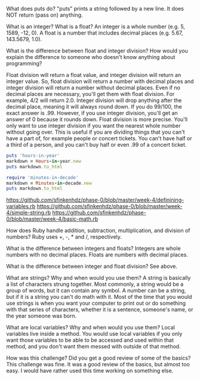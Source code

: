 What does puts do?
"puts" prints a string followed by a new line. It does NOT return (pass on) anything.

What is an integer? What is a float?
An integer is a whole number (e.g. 5, 1589, -12, 0). A float is a number that includes decimal places (e.g. 5.67, 143.5679, 1.0).

What is the difference between float and integer division? How would you explain the difference to someone who doesn't know anything about programming?

Float division will return a float value, and integer division will return an integer value. So, float division will return a number with decimal places and integer division will return a number without decimal places. Even if no decimal places are necessary, you'll get them with float division. For example, 4/2 will return 2.0. Integer division will drop anything after the decimal place, meaning it will always round down. If you do 99/100, the exact answer is .99. However, if you use integer division, you'll get an answer of 0 because it rounds down. Float division is more precise. You'll only want to use integer division if you want the nearest whole number without going over. This is useful if you are dividing things that you can't have a part of, for example people or concert tickets. You can't have half or a third of a person, and you can't buy half or even .99 of a concert ticket.

```ruby
puts 'hours-in-year'
markdown = Hours-in-year.new
puts markdown.to_html
```

```ruby
require 'minutes-in-decade'
markdown = Minutes-in-decade.new
puts markdown.to_html
```

https://github.com/sfinkenhdz/phase-0/blob/master/week-4/definining-variables.rb
https://github.com/sfinkenhdz/phase-0/blob/master/week-4/simple-string.rb
https://github.com/sfinkenhdz/phase-0/blob/master/week-4/basic-math.rb

How does Ruby handle addition, subtraction, multiplication, and division of numbers?
Ruby uses +, -, * and /, respectively.

What is the difference between integers and floats?
Integers are whole numbers with no decimal places. Floats are numbers with decimal places.

What is the difference between integer and float division?
See above.

What are strings? Why and when would you use them?
A string is basically a list of characters strung together. Most commonly, a string would be a group of words, but it can contain any symbol. A number can be a string, but if it is a string you can't do math with it. Most of the time that you would use strings is when you want your computer to print out or do something with that series of characters, whether it is a sentence, someone's name, or the year someone was born.

What are local variables? Why and when would you use them?
Local variables live inside a method. You would use local variables if you only want those variables to be able to be accessed and used within that method, and you don't want them messed with outside of that method.

How was this challenge? Did you get a good review of some of the basics?
This challenge was fine. It was a good review of the basics, but almost too easy. I would have rather used this time working on something else.